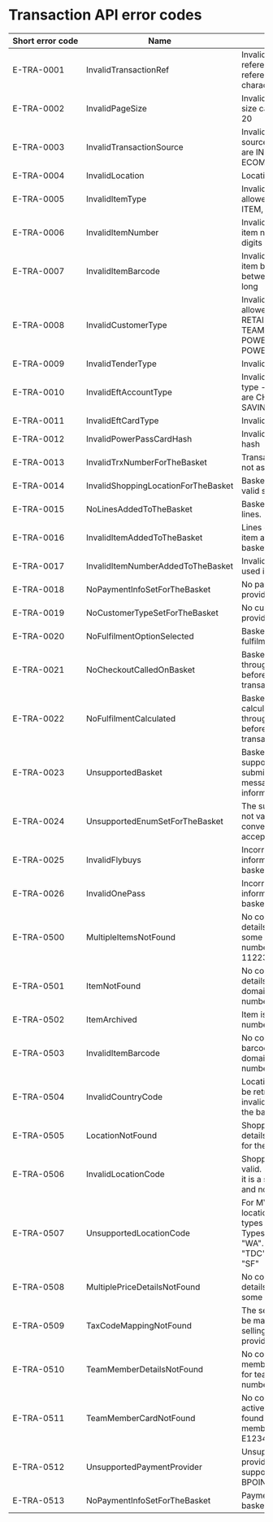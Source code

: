 # Transaction API error codes

| Short&nbsp;error&nbsp;code | Name | Description | Error&nbsp;Type |
| -------- | -------- | -------- | -------- |
| E-TRA-0001 | InvalidTransactionRef | Invalid transaction reference - transaction reference must be 20 characters | <a target="_blank" href="https://problem.api.bunnings.com.au/?type=validationError">validationError</a> |
| E-TRA-0002 | InvalidPageSize | Invalid page size - page size cannot be less than 20 | <a target="_blank" href="https://problem.api.bunnings.com.au/?type=validationError">validationError</a> |
| E-TRA-0003 | InvalidTransactionSource | Invalid transaction source - allowed values are INSTORE, ECOMMERCE | <a target="_blank" href="https://problem.api.bunnings.com.au/?type=validationError">validationError</a> |
| E-TRA-0004 | InvalidLocation | Location is invalid. | <a target="_blank" href="https://problem.api.bunnings.com.au/?type=basketSubmissionError">basketSubmissionError</a> |
| E-TRA-0005 | InvalidItemType | Invalid item type - allowed values are ITEM, BARCODE | <a target="_blank" href="https://problem.api.bunnings.com.au/?type=validationError">validationError</a> |
| E-TRA-0006 | InvalidItemNumber | Invalid item number - item number must be 7 digits long | <a target="_blank" href="https://problem.api.bunnings.com.au/?type=validationError">validationError</a> |
| E-TRA-0007 | InvalidItemBarcode | Invalid item barcode - item barcode must be between 8 and 14 digits long | <a target="_blank" href="https://problem.api.bunnings.com.au/?type=validationError">validationError</a> |
| E-TRA-0008 | InvalidCustomerType | Invalid customer type - allowed values are RETAIL_CUSTOMER, TEAM_MEMBER, POWERPASS, POWERPASSCARDUSER | <a target="_blank" href="https://problem.api.bunnings.com.au/?type=validationError">validationError</a> |
| E-TRA-0009 | InvalidTenderType | Invalid tender type | <a target="_blank" href="https://problem.api.bunnings.com.au/?type=validationError">validationError</a> |
| E-TRA-0010 | InvalidEftAccountType | Invalid EFT Account type - allowed values are CHEQUE, CREDIT, SAVINGS | <a target="_blank" href="https://problem.api.bunnings.com.au/?type=validationError">validationError</a> |
| E-TRA-0011 | InvalidEftCardType | Invalid EFT card type | <a target="_blank" href="https://problem.api.bunnings.com.au/?type=validationError">validationError</a> |
| E-TRA-0012 | InvalidPowerPassCardHash | Invalid PowerPass card hash | <a target="_blank" href="https://problem.api.bunnings.com.au/?type=validationError">validationError</a> |
| E-TRA-0013 | InvalidTrxNumberForTheBasket | Transaction number is not assigned to basket. | <a target="_blank" href="https://problem.api.bunnings.com.au/?type=basketSubmissionError">basketSubmissionError</a> |
| E-TRA-0014 | InvalidShoppingLocationForTheBasket | Basket doesn't have a valid shopping location. | <a target="_blank" href="https://problem.api.bunnings.com.au/?type=basketSubmissionError">basketSubmissionError</a> |
| E-TRA-0015 | NoLinesAddedToTheBasket | Basket doesn't have any lines. | <a target="_blank" href="https://problem.api.bunnings.com.au/?type=basketSubmissionError">basketSubmissionError</a> |
| E-TRA-0016 | InvalidItemAddedToTheBasket | Lines don't have valid item assigned for the basket. | <a target="_blank" href="https://problem.api.bunnings.com.au/?type=basketSubmissionError">basketSubmissionError</a> |
| E-TRA-0017 | InvalidItemNumberAddedToTheBasket | Invalid item number used in basket. | <a target="_blank" href="https://problem.api.bunnings.com.au/?type=basketSubmissionError">basketSubmissionError</a> |
| E-TRA-0018 | NoPaymentInfoSetForTheBasket | No payment information provided for the basket. | <a target="_blank" href="https://problem.api.bunnings.com.au/?type=basketSubmissionError">basketSubmissionError</a> |
| E-TRA-0019 | NoCustomerTypeSetForTheBasket | No customer type provided for the basket. | <a target="_blank" href="https://problem.api.bunnings.com.au/?type=basketSubmissionError">basketSubmissionError</a> |
| E-TRA-0020 | NoFulfilmentOptionSelected | Basket doesn't have any fulfilment selected | <a target="_blank" href="https://problem.api.bunnings.com.au/?type=basketSubmissionError">basketSubmissionError</a> |
| E-TRA-0021 | NoCheckoutCalledOnBasket | Basket requires to go through checkout before submitting for transaction | <a target="_blank" href="https://problem.api.bunnings.com.au/?type=basketSubmissionError">basketSubmissionError</a> |
| E-TRA-0022 | NoFulfilmentCalculated | Basket requires to calculate fulfilments through checkout before submitting for transaction | <a target="_blank" href="https://problem.api.bunnings.com.au/?type=basketSubmissionError">basketSubmissionError</a> |
| E-TRA-0023 | UnsupportedBasket | Basket submitted is not supported for basket submission. Error message provides more information on details. | <a target="_blank" href="https://problem.api.bunnings.com.au/?type=basketSubmissionError">basketSubmissionError</a> |
| E-TRA-0024 | UnsupportedEnumSetForTheBasket | The submitted value is not valid and cannot be converted to an accepted enum. | <a target="_blank" href="https://problem.api.bunnings.com.au/?type=basketSubmissionError">basketSubmissionError</a> |
| E-TRA-0025 | InvalidFlybuys | Incorrect flybuys information provided in basket. | <a target="_blank" href="https://problem.api.bunnings.com.au/?type=basketSubmissionError">basketSubmissionError</a> |
| E-TRA-0026 | InvalidOnePass | Incorrect OnePass information provided in basket. | <a target="_blank" href="https://problem.api.bunnings.com.au/?type=basketSubmissionError">basketSubmissionError</a> |
| E-TRA-0500 | MultipleItemsNotFound | No corresponding item details found for all or some of the item numbers: 1234567, 1122334 | <a target="_blank" href="https://problem.api.bunnings.com.au/?type=basketSubmissionError">basketSubmissionError</a> |
| E-TRA-0501 | ItemNotFound | No corresponding item details found in item domain for the item number: 1234567 | <a target="_blank" href="https://problem.api.bunnings.com.au/?type=basketSubmissionError">basketSubmissionError</a> |
| E-TRA-0502 | ItemArchived | Item is archived. Item number: 1234567 | <a target="_blank" href="https://problem.api.bunnings.com.au/?type=basketSubmissionError">basketSubmissionError</a> |
| E-TRA-0503 | InvalidItemBarcode | No corresponding item barcode found in item domain for the item number: 1234567 | <a target="_blank" href="https://problem.api.bunnings.com.au/?type=basketSubmissionError">basketSubmissionError</a> |
| E-TRA-0504 | InvalidCountryCode | Location details cannot be retrieved due to an invalid country code on the basket | <a target="_blank" href="https://problem.api.bunnings.com.au/?type=basketSubmissionError">basketSubmissionError</a> |
| E-TRA-0505 | LocationNotFound | Shopping location details cannot be found for the location code | <a target="_blank" href="https://problem.api.bunnings.com.au/?type=basketSubmissionError">basketSubmissionError</a> |
| E-TRA-0506 | InvalidLocationCode | Shopping location is not valid. Please ensure that it is a store, it's trading and not closed. | <a target="_blank" href="https://problem.api.bunnings.com.au/?type=basketSubmissionError">basketSubmissionError</a> |
| E-TRA-0507 | UnsupportedLocationCode | For MVP, only following location types and sub types are supported. Types: "SF", "TD", "WA". Sub Types: "TDC", "CAFE", "WA", "SF" | <a target="_blank" href="https://problem.api.bunnings.com.au/?type=basketSubmissionError">basketSubmissionError</a> |
| E-TRA-0508 | MultiplePriceDetailsNotFound | No corresponding price details found for all or some of the items. | <a target="_blank" href="https://problem.api.bunnings.com.au/?type=basketSubmissionError">basketSubmissionError</a> |
| E-TRA-0509 | TaxCodeMappingNotFound | The selling tax id cannot be mapped from the selling tax code provided by Checkout | <a target="_blank" href="https://problem.api.bunnings.com.au/?type=basketSubmissionError">basketSubmissionError</a> |
| E-TRA-0510 | TeamMemberDetailsNotFound | No corresponding team member details found for team member number: 123456 | <a target="_blank" href="https://problem.api.bunnings.com.au/?type=basketSubmissionError">basketSubmissionError</a> |
| E-TRA-0511 | TeamMemberCardNotFound | No corresponding active card can be found for the team member: barcode E123456 | <a target="_blank" href="https://problem.api.bunnings.com.au/?type=basketSubmissionError">basketSubmissionError</a> |
| E-TRA-0512 | UnsupportedPaymentProvider | Unsupported payment provider, only supporting BunCredit, BPOINT and Click | <a target="_blank" href="https://problem.api.bunnings.com.au/?type=basketSubmissionError">basketSubmissionError</a> |
| E-TRA-0513 | NoPaymentInfoSetForTheBasket | Payments not set for the basket | <a target="_blank" href="https://problem.api.bunnings.com.au/?type=basketSubmissionError">basketSubmissionError</a> |